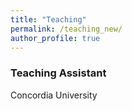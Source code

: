 ```yaml
---
title: "Teaching"
permalink: /teaching_new/
author_profile: true
---
```


### Teaching Assistant
Concordia University
